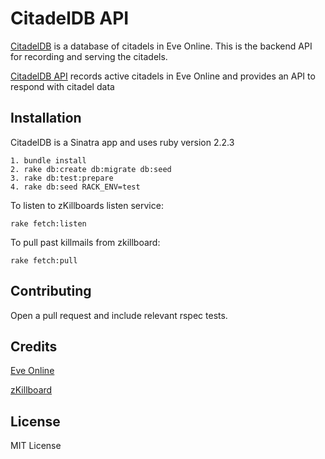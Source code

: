 # CitadelDB API

[CitadelDB](http://timlkelly.github.io/citadelDB) is a database of citadels in Eve Online.
This is the backend API for recording and serving the citadels.

[CitadelDB API](http://citadeldb.herokuapp.com) records active citadels in Eve Online and provides an API to respond with citadel data

## Installation

CitadelDB is a Sinatra app and uses ruby version 2.2.3

    1. bundle install
    2. rake db:create db:migrate db:seed
    3. rake db:test:prepare
    4. rake db:seed RACK_ENV=test

To listen to zKillboards listen service:

`rake fetch:listen`

To pull past killmails from zkillboard:

`rake fetch:pull`

## Contributing
Open a pull request and include relevant rspec tests.

## Credits
[Eve Online](http://www.eveonline.com)

[zKillboard](http://www.zkillboard.com)

## License
MIT License
